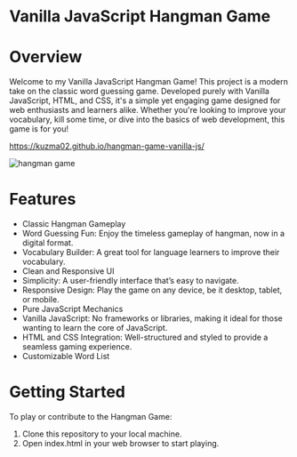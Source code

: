 # Vanilla JavaScript Hangman Game

# Overview
Welcome to my Vanilla JavaScript Hangman Game! This project is a modern take on the classic word guessing game. Developed purely with Vanilla JavaScript, HTML, and CSS, it's a simple yet engaging game designed for web enthusiasts and learners alike. Whether you're looking to improve your vocabulary, kill some time, or dive into the basics of web development, this game is for you!

https://kuzma02.github.io/hangman-game-vanilla-js/

![hangman game](https://github.com/Kuzma02/hangman-game-vanilla-js/assets/138793624/6c6ac1fe-97ec-4d6e-9596-7954877b0b78)

# Features
- Classic Hangman Gameplay
- Word Guessing Fun: Enjoy the timeless gameplay of hangman, now in a digital format.
- Vocabulary Builder: A great tool for language learners to improve their vocabulary.
- Clean and Responsive UI
- Simplicity: A user-friendly interface that’s easy to navigate.
- Responsive Design: Play the game on any device, be it desktop, tablet, or mobile.
- Pure JavaScript Mechanics
- Vanilla JavaScript: No frameworks or libraries, making it ideal for those wanting to learn the core of JavaScript.
- HTML and CSS Integration: Well-structured and styled to provide a seamless gaming experience.
- Customizable Word List

# Getting Started
To play or contribute to the Hangman Game:
1. Clone this repository to your local machine.
2. Open index.html in your web browser to start playing.

